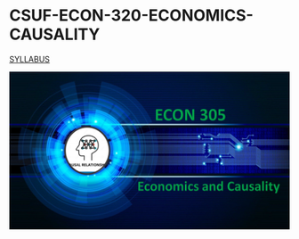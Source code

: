 # CSUF-ECON-320-ECONOMICS-CAUSALITY

[SYLLABUS](https://github.com/jlursenbach?tab=repositories)

[<img src= "https://github.com/jlursenbach/CSUF-ECON-320-ECONOMICS-CAUSALITY/blob/main/Econ%20305%20card.jpg" width = "600">](https://github.com/jlursenbach/CSUF-ECON-320-ECONOMICS-CAUSALITY/blob/main/Econ%20305%20card.jpg)

[]()
